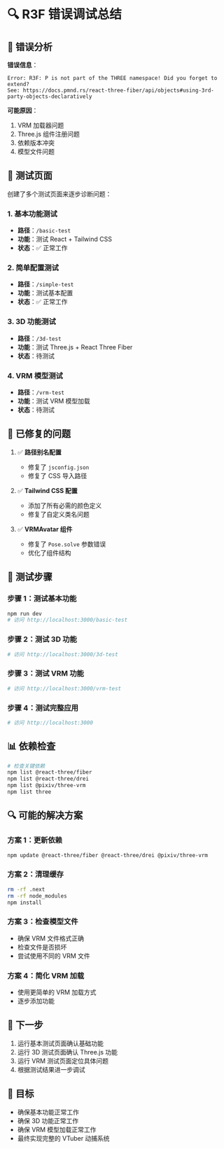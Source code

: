# 🔍 R3F 错误调试总结

## 🐛 错误分析

**错误信息**：
```
Error: R3F: P is not part of the THREE namespace! Did you forget to extend? 
See: https://docs.pmnd.rs/react-three-fiber/api/objects#using-3rd-party-objects-declaratively
```

**可能原因**：
1. VRM 加载器问题
2. Three.js 组件注册问题
3. 依赖版本冲突
4. 模型文件问题

## 🧪 测试页面

创建了多个测试页面来逐步诊断问题：

### 1. 基本功能测试
- **路径**：`/basic-test`
- **功能**：测试 React + Tailwind CSS
- **状态**：✅ 正常工作

### 2. 简单配置测试
- **路径**：`/simple-test`
- **功能**：测试基本配置
- **状态**：✅ 正常工作

### 3. 3D 功能测试
- **路径**：`/3d-test`
- **功能**：测试 Three.js + React Three Fiber
- **状态**：待测试

### 4. VRM 模型测试
- **路径**：`/vrm-test`
- **功能**：测试 VRM 模型加载
- **状态**：待测试

## 🔧 已修复的问题

1. ✅ **路径别名配置**
   - 修复了 `jsconfig.json`
   - 修复了 CSS 导入路径

2. ✅ **Tailwind CSS 配置**
   - 添加了所有必需的颜色定义
   - 修复了自定义类名问题

3. ✅ **VRMAvatar 组件**
   - 修复了 `Pose.solve` 参数错误
   - 优化了组件结构

## 🚀 测试步骤

### 步骤 1：测试基本功能
```bash
npm run dev
# 访问 http://localhost:3000/basic-test
```

### 步骤 2：测试 3D 功能
```bash
# 访问 http://localhost:3000/3d-test
```

### 步骤 3：测试 VRM 功能
```bash
# 访问 http://localhost:3000/vrm-test
```

### 步骤 4：测试完整应用
```bash
# 访问 http://localhost:3000
```

## 📊 依赖检查

```bash
# 检查关键依赖
npm list @react-three/fiber
npm list @react-three/drei
npm list @pixiv/three-vrm
npm list three
```

## 🔍 可能的解决方案

### 方案 1：更新依赖
```bash
npm update @react-three/fiber @react-three/drei @pixiv/three-vrm
```

### 方案 2：清理缓存
```bash
rm -rf .next
rm -rf node_modules
npm install
```

### 方案 3：检查模型文件
- 确保 VRM 文件格式正确
- 检查文件是否损坏
- 尝试使用不同的 VRM 文件

### 方案 4：简化 VRM 加载
- 使用更简单的 VRM 加载方式
- 逐步添加功能

## 📝 下一步

1. 运行基本测试页面确认基础功能
2. 运行 3D 测试页面确认 Three.js 功能
3. 运行 VRM 测试页面定位具体问题
4. 根据测试结果进一步调试

## 🎯 目标

- 确保基本功能正常工作
- 确保 3D 功能正常工作
- 确保 VRM 模型加载正常工作
- 最终实现完整的 VTuber 动捕系统 